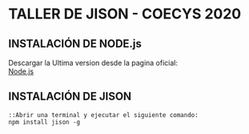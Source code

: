 # TALLER DE JISON - COECYS 2020
## INSTALACIÓN DE NODE.js  
Descargar la Ultima version desde la pagina oficial:  
[Node.js](https://nodejs.org/es/download/)    
## INSTALACIÓN DE JISON  
    ::Abrir una terminal y ejecutar el siguiente comando:  
    npm install jison -g


